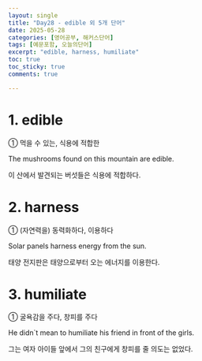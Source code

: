 ```yaml
---
layout: single
title: "Day28 - edible 외 5개 단어"
date: 2025-05-28
categories: [영어공부, 해커스단어]
tags: [예문포함, 오늘의단어]
excerpt: "edible, harness, humiliate"
toc: true
toc_sticky: true
comments: true

---
```


# 1. edible
① 먹을 수 있는, 식용에 적합한

The mushrooms found on this mountain are edible.

이 산에서 발견되는 버섯들은 식용에 적합하다.

# 2. harness
① (자연력을) 동력화하다, 이용하다

Solar panels harness energy from the sun.

태양 전지판은 태양으로부터 오는 에너지를 이용한다.

# 3. humiliate
① 굴욕감을 주다, 창피를 주다

He didn`t mean to humiliate his friend in front of the girls.

그는 여자 아이들 앞에서 그의 친구에게 창피를 줄 의도는 없었다.